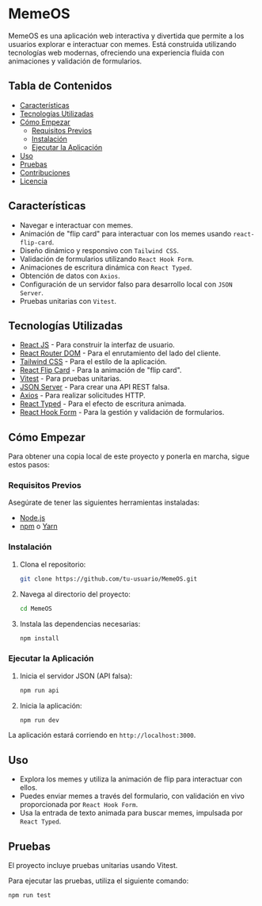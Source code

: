 # MemeOS

MemeOS es una aplicación web interactiva y divertida que permite a los usuarios explorar e interactuar con memes. Está construida utilizando tecnologías web modernas, ofreciendo una experiencia fluida con animaciones y validación de formularios.

## Tabla de Contenidos

- [Características](#características)
- [Tecnologías Utilizadas](#tecnologías-utilizadas)
- [Cómo Empezar](#cómo-empezar)
  - [Requisitos Previos](#requisitos-previos)
  - [Instalación](#instalación)
  - [Ejecutar la Aplicación](#ejecutar-la-aplicación)
- [Uso](#uso)
- [Pruebas](#pruebas)
- [Contribuciones](#contribuciones)
- [Licencia](#licencia)

## Características

- Navegar e interactuar con memes.
- Animación de "flip card" para interactuar con los memes usando `react-flip-card`.
- Diseño dinámico y responsivo con `Tailwind CSS`.
- Validación de formularios utilizando `React Hook Form`.
- Animaciones de escritura dinámica con `React Typed`.
- Obtención de datos con `Axios`.
- Configuración de un servidor falso para desarrollo local con `JSON Server`.
- Pruebas unitarias con `Vitest`.

## Tecnologías Utilizadas

- [React JS](https://reactjs.org/) - Para construir la interfaz de usuario.
- [React Router DOM](https://reactrouter.com/) - Para el enrutamiento del lado del cliente.
- [Tailwind CSS](https://tailwindcss.com/) - Para el estilo de la aplicación.
- [React Flip Card](https://github.com/mzabriskie/react-flip-card) - Para la animación de "flip card".
- [Vitest](https://vitest.dev/) - Para pruebas unitarias.
- [JSON Server](https://github.com/typicode/json-server) - Para crear una API REST falsa.
- [Axios](https://axios-http.com/) - Para realizar solicitudes HTTP.
- [React Typed](https://www.npmjs.com/package/react-typed) - Para el efecto de escritura animada.
- [React Hook Form](https://react-hook-form.com/) - Para la gestión y validación de formularios.

## Cómo Empezar

Para obtener una copia local de este proyecto y ponerla en marcha, sigue estos pasos:

### Requisitos Previos

Asegúrate de tener las siguientes herramientas instaladas:

- [Node.js](https://nodejs.org/en/)
- [npm](https://www.npmjs.com/) o [Yarn](https://yarnpkg.com/)

### Instalación

1. Clona el repositorio:

    ```bash
    git clone https://github.com/tu-usuario/MemeOS.git
    ```

2. Navega al directorio del proyecto:

    ```bash
    cd MemeOS
    ```

3. Instala las dependencias necesarias:

    ```bash
    npm install
    ```

### Ejecutar la Aplicación

1. Inicia el servidor JSON (API falsa):

    ```bash
    npm run api
    ```

2. Inicia la aplicación:

    ```bash
    npm run dev
    ```

La aplicación estará corriendo en `http://localhost:3000`.

## Uso

- Explora los memes y utiliza la animación de flip para interactuar con ellos.
- Puedes enviar memes a través del formulario, con validación en vivo proporcionada por `React Hook Form`.
- Usa la entrada de texto animada para buscar memes, impulsada por `React Typed`.

## Pruebas

El proyecto incluye pruebas unitarias usando Vitest.

Para ejecutar las pruebas, utiliza el siguiente comando:

```bash
npm run test
```
